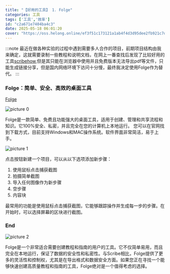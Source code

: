```yaml
---
title: "【好用的工具】 1. Folge"
categories: 工具
tags: ['工具','效率']
id: "c2a671e7404ba4c3"
date: 2025-05-18 06:01:20
cover: "https://oss.helong.online/ef3f51c173121a1ab4f4d3d95dee2fb921c7d65bd4390f0bac0a513ac7a619cf.png"  
---
```


:::note
最近在做各种实验的过程中遇到需要多人合作的项目，前期项目结构由我来确定，这就需要录制一些教程和说明文档，在网上一番查找后发现了比较好用的工具[scribehow](https://scribehow.com/),但是其只能在浏览器中使用并且免费版本无法导出pdf等文件，只能生成链接分享，但是国内网络环境下访问十分慢，最终我决定使用Folge作为替代。
:::

### Folge：简单、安全、高效的桌面工具

[Folge](https://folge.me)

![picture 0](https://oss.helong.online/56dd5d186a663f5ca4484b3765554c23be989f942de20e2165cd9e11a0fede54.png) 

Folge是一款简单、免费且功能强大的桌面工具，适用于创建、管理和共享流程和知识。它100%安全、私密，并且完全在您的计算机上本地运行。
您可以在官网找到下载方式，目前支持Windows和MAC操作系统。软件界面非常简洁，易于上手。

![picture 1](https://oss.helong.online/8ad254cdc11a3bf5105358b0d2f6bc455949e1d542294b90b3179e255aba6989.png)  

点击按钮新建一个项目，可以从以下选项添加新步骤：
1. 使用鼠标点击捕获截图
2. 拍摄简单截图
3. 导入任何图像作为新步骤
4. 空步骤
5. 内容块

最常用的功能是使用鼠标点击捕获截图，它能够跟踪操作并生成每一步的步骤。在开始时，可以选择屏幕的区块进行截图。

### End

![picture 2](https://oss.helong.online/68329d81b0678da3ce71e84fd5f188e0f17e7e195bca0fc7dc2cabeff833be72.png)  


Folge是一个非常适合需要创建教程和指南的用户的工具。它不仅简单易用，而且完全在本地运行，保证了数据的安全性和私密性。与Scribe相比，Folge提供了更多的灵活性和控制权，尤其是在导出格式和数据安全方面。如果您正在寻找一个能够快速创建高质量教程和指南的工具，Folge绝对是一个值得考虑的选择。